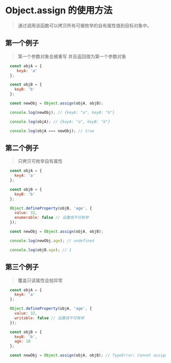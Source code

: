 # Object.assign 的使用方法

> 通过调用该函数可以拷贝所有可被枚举的自有属性值到目标对象中。

## 第一个例子
 > 第一个参数对象会被重写 并且返回值为第一个参数对象
``` js
  const objA = {
     keyA: 'a'
  };

  const objB = {
    keyB: 'b'
  };

  const newObj = Object.assign(objA, objB);

  console.log(newObj); // {keyA: "a", keyB: "b"}

  console.log(objA); // {keyA: "a", keyB: "b"}

  console.log(objA === newObj); // true

```

## 第二个例子
 > 只拷贝可枚举自有属性

``` js
  const objA = {
    keyA: 'a'
  };

  const objB = {
    keyB: 'b'
  };

  Object.defineProperty(objB, 'age', {
    value: 32,
    enumerable: false // 设置成不可枚举
  });

  const newObj = Object.assign(objA, objB);

  console.log(newObj.age); // undefined

  console.log(objB.age); // 1

```

## 第三个例子
> 覆盖只读属性会抛异常

``` js
  const objA = {
    keyA: 'a'
  };

  Object.defineProperty(objA, 'age', {
    value: 32,
    writable: false // 设置成不可枚举
  });

  const objB = {
    keyB: 'b',
    age: 18
  }; 

  const newObj = Object.assign(objA, objB); // TypeError: Cannot assign to read only property 'age' of object

```

